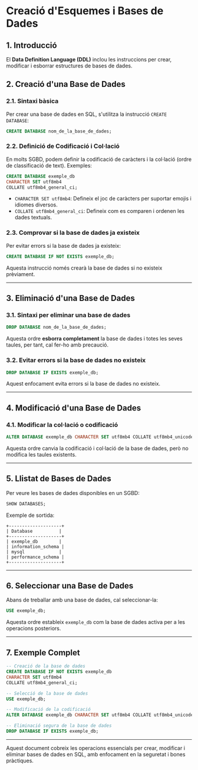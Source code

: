 # Creació d'Esquemes i Bases de Dades

## 1. Introducció

El **Data Definition Language (DDL)** inclou les instruccions per crear, modificar i esborrar estructures de bases de dades. 

## 2. Creació d'una Base de Dades

### **2.1. Sintaxi bàsica**

Per crear una base de dades en SQL, s'utilitza la instrucció `CREATE DATABASE`:

```sql
CREATE DATABASE nom_de_la_base_de_dades;
```

### **2.2. Definició de Codificació i Col·lació**

En molts SGBD, podem definir la codificació de caràcters i la col·lació (ordre de classificació de text). Exemples:

```sql
CREATE DATABASE exemple_db
CHARACTER SET utf8mb4
COLLATE utf8mb4_general_ci;
```

- `CHARACTER SET utf8mb4`: Defineix el joc de caràcters per suportar emojis i idiomes diversos.
- `COLLATE utf8mb4_general_ci`: Defineix com es comparen i ordenen les dades textuals.

### **2.3. Comprovar si la base de dades ja existeix**

Per evitar errors si la base de dades ja existeix:

```sql
CREATE DATABASE IF NOT EXISTS exemple_db;
```

Aquesta instrucció només crearà la base de dades si no existeix prèviament.

---

## 3. Eliminació d'una Base de Dades

### **3.1. Sintaxi per eliminar una base de dades**

```sql
DROP DATABASE nom_de_la_base_de_dades;
```

Aquesta ordre **esborra completament** la base de dades i totes les seves taules, per tant, cal fer-ho amb precaució.

### **3.2. Evitar errors si la base de dades no existeix**

```sql
DROP DATABASE IF EXISTS exemple_db;
```

Aquest enfocament evita errors si la base de dades no existeix.

---

## 4. Modificació d'una Base de Dades

### **4.1. Modificar la col·lació o codificació**

```sql
ALTER DATABASE exemple_db CHARACTER SET utf8mb4 COLLATE utf8mb4_unicode_ci;
```

Aquesta ordre canvia la codificació i col·lació de la base de dades, però no modifica les taules existents.

---

## 5. Llistat de Bases de Dades

Per veure les bases de dades disponibles en un SGBD:

```sql
SHOW DATABASES;
```

Exemple de sortida:

```
+--------------------+
| Database          |
+--------------------+
| exemple_db        |
| information_schema |
| mysql             |
| performance_schema |
+--------------------+
```

---

## 6. Seleccionar una Base de Dades

Abans de treballar amb una base de dades, cal seleccionar-la:

```sql
USE exemple_db;
```

Aquesta ordre estableix `exemple_db` com la base de dades activa per a les operacions posteriors.

---

## 7. Exemple Complet

```sql
-- Creació de la base de dades
CREATE DATABASE IF NOT EXISTS exemple_db
CHARACTER SET utf8mb4
COLLATE utf8mb4_general_ci;

-- Selecció de la base de dades
USE exemple_db;

-- Modificació de la codificació
ALTER DATABASE exemple_db CHARACTER SET utf8mb4 COLLATE utf8mb4_unicode_ci;

-- Eliminació segura de la base de dades
DROP DATABASE IF EXISTS exemple_db;
```

---

Aquest document cobreix les operacions essencials per crear, modificar i eliminar bases de dades en SQL, amb enfocament en la seguretat i bones pràctiques.
